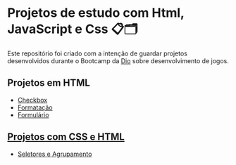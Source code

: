# Projetos de estudo com Html, JavaScript e Css 📋🗂
Este repositório foi criado com a intenção de guardar projetos desenvolvidos durante o Bootcamp da [Dio](https://www.dio.me/) sobre desenvolvimento de jogos.

## Projetos em HTML 
<ul>
  <li><a href="https://github.com/WagnerJrr/Projetos-Html_JavaScript_Css/tree/main/HTML/Checkbox">Checkbox</li>
  <li><a href="https://github.com/WagnerJrr/Projetos-Html_JavaScript_Css/tree/main/HTML/Formata%C3%A7%C3%A3o">Formatação</li>
  <li><a href="https://github.com/WagnerJrr/Projetos-Html_JavaScript_Css/tree/main/HTML/Formul%C3%A1rio">Formulário</li> 
</ul>

## Projetos com CSS e HTML
<ul>
  <li><a href="https://github.com/WagnerJrr/Projetos-Html_JavaScript_Css/blob/main/CSS%20e%20HTML/Seletores%20e%20Agrupamento.html">Seletores e Agrupamento</li>


